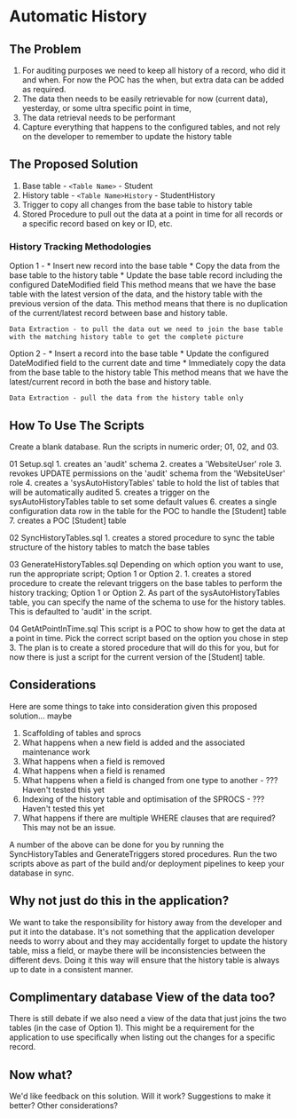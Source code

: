 # Automatic History

## The Problem

1. For auditing purposes we need to keep all history of a record, who did it and when.  For now the POC has the when, but extra data can be added as required.
2. The data then needs to be easily retrievable for now (current data), yesterday, or some ultra specific point in time,		
3. The data retrieval needs to be performant
4. Capture everything that happens to the configured tables, and not rely on the developer to remember to update the history table

## The Proposed Solution

1. Base table - ```<Table Name>``` - Student
2. History table - ```<Table Name>History``` - StudentHistory
3. Trigger to copy all changes from the base table to history table	
4. Stored Procedure to pull out the data at a point in time for all records or a specific record based on key or ID, etc.

### History Tracking Methodologies

Option 1 -
	* Insert new record into the base table
	* Copy the data from the base table to the history table
	* Update the base table record including the configured DateModified field
	This method means that we have the base table with the latest version of the data, and the history table with the previous version of the data.
	This method means that there is no duplication of the current/latest record between base and history table.

	Data Extraction - to pull the data out we need to join the base table with the matching history table to get the complete picture

Option 2 -
	* Insert a record into the base table
	* Update the configured DateModified field to the current date and time
	* Immediately copy the data from the base table to the history table
	This method means that we have the latest/current record in both the base and history table.


	Data Extraction - pull the data from the history table only

## How To Use The Scripts

Create a blank database.  Run the scripts in numeric order; 01, 02, and 03.

01 Setup.sql
	1. creates an 'audit' schema
	2. creates a 'WebsiteUser' role
	3. revokes UPDATE permissions on the 'audit' schema from the 'WebsiteUser' role
	4. creates a 'sysAutoHistoryTables' table to hold the list of tables that will be automatically audited
	5. creates a trigger on the sysAutoHistoryTables table to set some default values
	6. creates a single configuration data row in the table for the POC to handle the [Student] table
	7. creates a POC [Student] table

02 SyncHistoryTables.sql
	1. creates a stored procedure to sync the table structure of the history tables to match the base tables

03 GenerateHistoryTables.sql
	Depending on which option you want to use, run the appropriate script; Option 1 or Option 2.
	1. creates a stored procedure to create the relevant triggers on the base tables to perform the history tracking; Option 1 or Option 2.
	As part of the sysAutoHistoryTables table, you can specify the name of the schema to use for the history tables.  This is defaulted to 'audit' in the script.

04 GetAtPointInTime.sql
	This script is a POC to show how to get the data at a point in time.  Pick the correct script based on the option you chose in step 3.
	The plan is to create a stored procedure that will do this for you, but for now there is just a script for the current version of the [Student] table.

## Considerations
Here are some things to take into consideration given this proposed solution... maybe

1. Scaffolding of tables and sprocs
2. What happens when a new field is added and the associated maintenance work
3. What happens when a field is removed
4. What happens when a field is renamed					
5. What happens when a field is changed from one type to another - ??? Haven't tested this yet
6. Indexing of the history table and optimisation of the SPROCS - ??? Haven't tested this yet
7. What happens if there are multiple WHERE clauses that are required?  This may not be an issue.

A number of the above can be done for you by running the SyncHistoryTables and GenerateTriggers stored procedures.
Run the two scripts above as part of the build and/or deployment pipelines to keep your database in sync. 

## Why not just do this in the application?
We want to take the responsibility for history away from the developer and put it into the database.  It's not something that the application developer needs to worry about and they may accidentally forget to update the history table, miss a field, or maybe there will be inconsistencies between the different devs.  Doing it this way will ensure that the history table is always up to date in a consistent manner.

## Complimentary database View of the data too?
There is still debate if we also need a view of the data that just joins the two tables (in the case of Option 1).  This might be a requirement for the application to use specifically when listing out the changes for a specific record.

## Now what?
We'd like feedback on this solution.  Will it work? Suggestions to make it better? Other considerations?
